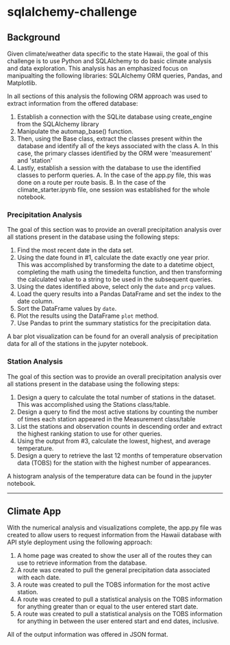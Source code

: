 # sqlalchemy-challenge

## Background

Given climate/weather data specific to the state Hawaii, the goal of this challenge is to use Python and SQLAlchemy to do basic climate analysis and data exploration. This analysis has an emphasized focus on manipualting the following libraries: SQLAlchemy ORM queries, Pandas, and Matplotlib.

In all sections of this analysis the following ORM approach was used to extract information from the offered database: 

1. Establish a connection with the SQLite database using create_engine from the SQLAlchemy library 
2. Manipulate the automap_base() function. 
3. Then, using the Base class, extract the classes present within the database and identify all of the keys associated with the class
    A. In this case, the primary classes identified by the ORM were 'measurement' and 'station'
4. Lastly, establish a session with the database to use the identified classes to perform queries. 
    A. In the case of the app.py file, this was done on a route per route basis. 
    B. In the case of the climate_starter.ipynb file, one session was established for the whole notebook. 


### Precipitation Analysis

The goal of this section was to provide an overall precipitation analysis over all stations present in the database using the following steps:

1. Find the most recent date in the data set.
2. Using the date found in #1, calculate the date exactly one year prior. This was accomplished by transforming the date to a datetime object, completing the math using the timedelta function, and then transforming the calculated value to a string to be used in the subsequent queries.
3. Using the dates identified above, select only the `date` and `prcp` values.
4. Load the query results into a Pandas DataFrame and set the index to the date column.
5. Sort the DataFrame values by `date`.
6. Plot the results using the DataFrame `plot` method.
7. Use Pandas to print the summary statistics for the precipitation data.

A bar plot visualization can be found for an overall analysis of precipitation data for all of the stations in the jupyter notebook.

### Station Analysis
The goal of this section was to provide an overall precipitation analysis over all stations present in the database using the following steps:

1. Design a query to calculate the total number of stations in the dataset. This was accomplished using the Stations class/table. 
2. Design a query to find the most active stations by counting the number of times each station appeared in the Measurement class/table
3. List the stations and observation counts in descending order and extract the highest ranking station to use for other queries. 
4. Using the output from #3, calculate the lowest, highest, and average temperature.
5. Design a query to retrieve the last 12 months of temperature observation data (TOBS) for the station with the highest number of appearances.

A histogram analysis of the temperature data can be found in the jupyter notebook. 

- - -

## Climate App

With the numerical analysis and visualizations complete, the app.py file was created to allow users to request information from the Hawaii database with API style deployment using the following approach: 

1. A home page was created to show the user all of the routes they can use to retrieve information from the database. 
2. A route was created to pull the general precipitation data associated with each date. 
3. A route was created to pull the TOBS information for the most active station. 
4. A route was created to pull a statistical analysis on the TOBS information for anything greater than or equal to the user entered start date. 
5. A route was created to pull a statistical analysis on the TOBS information for anything in between the user entered start and end dates, inclusive. 


All of the output information was offered in JSON format. 

